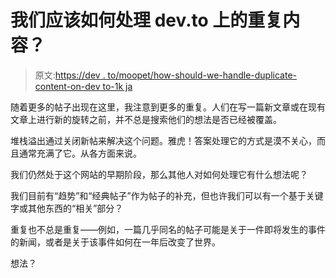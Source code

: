 # 我们应该如何处理 dev.to 上的重复内容？

> 原文:[https://dev . to/moopet/how-should-we-handle-duplicate-content-on-dev to-1k ja](https://dev.to/moopet/how-should-we-handle-duplicate-content-on-devto-1kja)

随着更多的帖子出现在这里，我注意到更多的重复。人们在写一篇新文章或在现有文章上进行新的旋转之前，并不总是搜索他们的想法是否已经被覆盖。

堆栈溢出通过关闭新帖来解决这个问题。雅虎！答案处理它的方式是漠不关心，而且通常充满了它。从各方面来说。

我们仍然处于这个网站的早期阶段，那么其他人对如何处理它有什么想法呢？

我们目前有“趋势”和“经典帖子”作为帖子的补充，但也许我们可以有一个基于关键字或其他东西的“相关”部分？

重复也不总是重复——例如，一篇几乎同名的帖子可能是关于一件即将发生的事件的新闻，或者是关于该事件如何在一年后改变了世界。

想法？